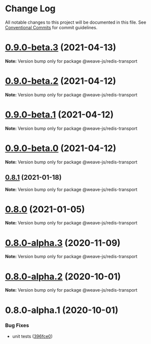 # Change Log

All notable changes to this project will be documented in this file.
See [Conventional Commits](https://conventionalcommits.org) for commit guidelines.

# [0.9.0-beta.3](https://github.com/weave-microservices/weave/compare/@weave-js/redis-transport@0.9.0-beta.2...@weave-js/redis-transport@0.9.0-beta.3) (2021-04-13)

**Note:** Version bump only for package @weave-js/redis-transport





# [0.9.0-beta.2](https://github.com/weave-microservices/weave/compare/@weave-js/redis-transport@0.9.0-beta.1...@weave-js/redis-transport@0.9.0-beta.2) (2021-04-12)

**Note:** Version bump only for package @weave-js/redis-transport





# [0.9.0-beta.1](https://github.com/weave-microservices/weave/compare/@weave-js/redis-transport@0.9.0-beta.0...@weave-js/redis-transport@0.9.0-beta.1) (2021-04-12)

**Note:** Version bump only for package @weave-js/redis-transport





# [0.9.0-beta.0](https://github.com/weave-microservices/weave/compare/@weave-js/redis-transport@0.8.1...@weave-js/redis-transport@0.9.0-beta.0) (2021-04-12)

**Note:** Version bump only for package @weave-js/redis-transport





## [0.8.1](https://github.com/weave-microservices/weave/compare/@weave-js/redis-transport@0.8.0...@weave-js/redis-transport@0.8.1) (2021-01-18)

**Note:** Version bump only for package @weave-js/redis-transport





# [0.8.0](https://github.com/weave-microservices/weave/compare/@weave-js/redis-transport@0.8.0-alpha.3...@weave-js/redis-transport@0.8.0) (2021-01-05)

**Note:** Version bump only for package @weave-js/redis-transport





# [0.8.0-alpha.3](https://github.com/weave-microservices/weave/compare/@weave-js/redis-transport@0.8.0-alpha.2...@weave-js/redis-transport@0.8.0-alpha.3) (2020-11-09)

**Note:** Version bump only for package @weave-js/redis-transport





# [0.8.0-alpha.2](https://github.com/weave-microservices/weave/compare/@weave-js/redis-transport@0.8.0-alpha.1...@weave-js/redis-transport@0.8.0-alpha.2) (2020-10-01)

**Note:** Version bump only for package @weave-js/redis-transport





# 0.8.0-alpha.1 (2020-10-01)


### Bug Fixes

* unit tests ([396fce0](https://github.com/weave-microservices/weave/commit/396fce0995a722c10f5086a9a96347782ef1e3a0))
